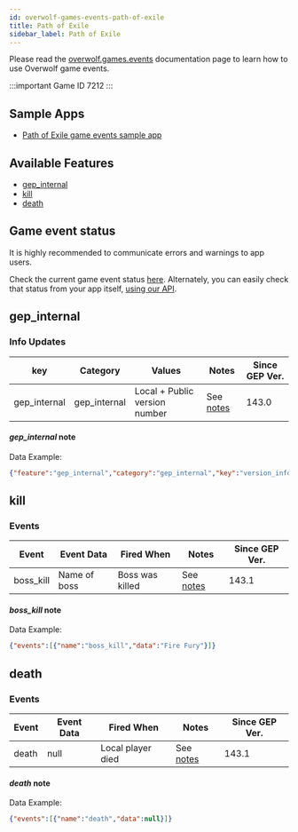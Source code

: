 ```yaml
---
id: overwolf-games-events-path-of-exile
title: Path of Exile
sidebar_label: Path of Exile
---
```


Please read the [overwolf.games.events](overwolf-games-events) documentation page to learn how to use Overwolf game events.

:::important Game ID
7212
:::

## Sample Apps
* [Path of Exile game events sample app](https://github.com/overwolf/events-sample-apps)

## Available Features

* [gep_internal](#gep_internal)
* [kill](#kill)
* [death](#death)

## Game event status

It is highly recommended to communicate errors and warnings to app users. 

Check the current game event status [here](../status/all). Alternately, you can easily check that status from your app itself, [using our API](../topics/howto-check-events-status-from-app).

## gep_internal

### Info Updates

key          | Category    | Values                    | Notes                 | Since GEP Ver. |
------------ | ------------| ------------------------- | --------------------- | ------------- | 
gep_internal | gep_internal| Local + Public version number|See [notes](#gep_internal-note)|   143.0       |

#### *gep_internal* note

Data Example:

```json
{"feature":"gep_internal","category":"gep_internal","key":"version_info","value":"{"local_version":"143.0.10","public_version":"143.0.10","is_updated":true}"}
```

## kill

### Events

Event        | Event Data        | Fired When   | Notes              | Since GEP Ver. |
-------------| ------------------| ------------ | ------------------ | ---------------|
boss_kill    | Name of boss      | Boss was killed| See [notes](#boss_kill-note)| 143.1 |

#### *boss_kill* note

Data Example:

```json
{"events":[{"name":"boss_kill","data":"Fire Fury"}]}
```

## death

### Events

Event        | Event Data        | Fired When        | Notes              | Since GEP Ver. |
-------------| ------------------| ----------------- | ------------------ | ---------------|
death        | null              | Local player died | See [notes](#death-note)| 143.1     |

#### *death* note

Data Example:

```json
{"events":[{"name":"death","data":null}]}
```
